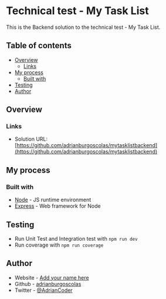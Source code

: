 # Technical test - My Task List

This is the Backend solution to the technical test - My Task List. 

## Table of contents

- [Overview](#overview)
  - [Links](#links)
- [My process](#my-process)
  - [Built with](#built-with)
- [Testing](#testing)
- [Author](#author)


## Overview

### Links

- Solution URL: [https://github.com/adrianburgoscolas/mytasklistbackend](https://github.com/adrianburgoscolas/mytasklistbackend)

## My process

### Built with

- [Node](https://nodejs.org/en) - JS runtime environment
- [Express](https://expressjs.com/) - Web framework for Node

## Testing
- Run Unit Test and Integration test with `npm run dev`
- Run coverage with `npm run coverage`

## Author

- Website - [Add your name here](https://www.your-site.com)
- Github - [adrianburgoscolas](https://github.com/adrianburgoscolas)
- Twitter - [@AdrianCoder](https://twitter.com/AdrianCoder)
